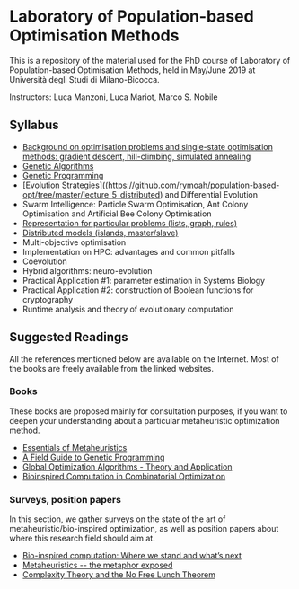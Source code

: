 # Laboratory of Population-based Optimisation Methods

This is a repository of the material used for the PhD course of Laboratory of Population-based Optimisation Methods, held in May/June 2019 at Università degli Studi di Milano-Bicocca.

Instructors: Luca Manzoni, Luca Mariot, Marco S. Nobile

## Syllabus

- [Background on optimisation problems and single-state optimisation methods: gradient descent, hill-climbing, simulated annealing](https://github.com/rymoah/population-based-opt/tree/master/lecture_1_intro)
- [Genetic Algorithms](https://github.com/rymoah/population-based-opt/tree/master/lecture_2_ga)
- [Genetic Programming](https://github.com/rymoah/population-based-opt/tree/master/lecture_3_gp)
- [Evolution Strategies]((https://github.com/rymoah/population-based-opt/tree/master/lecture_5_distributed) and Differential Evolution
- Swarm Intelligence: Particle Swarm Optimisation, Ant Colony Optimisation and Artificial Bee Colony Optimisation
- [Representation for particular problems (lists, graph, rules)]((https://github.com/rymoah/population-based-opt/tree/master/lecture_5_distributed))
- [Distributed models (islands, master/slave)]((https://github.com/rymoah/population-based-opt/tree/master/lecture_5_distributed))
- Multi-objective optimisation
- Implementation on HPC: advantages and common pitfalls
- Coevolution
- Hybrid algorithms: neuro-evolution
- Practical Application #1: parameter estimation in Systems Biology
- Practical Application #2: construction of Boolean functions for cryptography
- Runtime analysis and theory of evolutionary computation


## Suggested Readings

All the references mentioned below are available on the Internet. Most of the books are freely available from the linked websites.

### Books

These books are proposed mainly for consultation purposes, if you want to deepen your understanding about a particular metaheuristic optimization method.

- [Essentials of Metaheuristics](https://cs.gmu.edu/~sean/book/metaheuristics/)
- [A Field Guide to Genetic Programming](http://www.gp-field-guide.org.uk)
- [Global Optimization Algorithms - Theory and Application](http://www.it-weise.de/projects/bookNew.pdf)
- [Bioinspired Computation in Combinatorial Optimization](http://www.bioinspiredcomputation.com/self-archived-bookNeumannWitt.pdf)

### Surveys, position papers

In this section, we gather surveys on the state of the art of metaheuristic/bio-inspired optimization, as well as position papers about where this research field should aim at.

- [Bio-inspired computation: Where we stand and what’s next](https://www.sciencedirect.com/science/article/pii/S2210650218310277)
- [Metaheuristics -- the metaphor exposed](https://www.cs.ubc.ca/~hutter/EARG.shtml/stack/2013_Sorensen_MetaheuristicsTheMetaphorExposed.pdf)
- [Complexity Theory and the No Free Lunch Theorem](http://www.cs.colostate.edu/~genitor/2005/WhitleyCh10.pdf)
